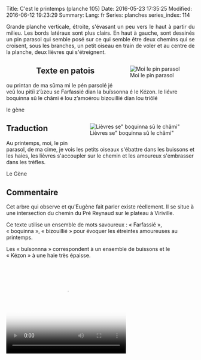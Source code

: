 Title: C'est le printemps (planche 105)
Date: 2016-05-23 17:35:25
Modified: 2016-06-12 19:23:29
Summary: 
Lang: fr
Series: planches
series_index: 114

<p style="text-align:justify;">Grande planche verticale, étroite,
s'évasant un peu vers le haut à partir du milieu. Les bords latéraux
sont plus clairs. En haut à gauche, sont dessinés un pin parasol qui
semble posé sur ce qui semble être deux chemins qui se croisent, sous
les branches, un petit oiseau en train de voler et au centre de la
planche, deux lièvres qui s'étreignent.</p>

<figure class="image-block" style="float: left;">
  <img alt="" src="{static}/images/planche_105.png">
  <figcaption style="max-width: 171px"></figcaption>
</figure>

<figure class="image-block" style="float: right;">
  <img alt="Moi le pin parasol" src="{static}/images/planche_105_detail_dessin_arbre.png">
  <figcaption style="max-width: 193px">Moi le pin parasol</figcaption>
</figure>

## Texte en patois

ou printan de ma sûma mi le pén parsolé jé veû lou pitïi z’ùzeu se
Farfassié dian la buïssonna é le Kézon. le liévre boquinna sû le châmi
é lou z’amoérou bizouillié dian lou triôlé

le gène

<figure class="image-block" style="float: right;">
  <img alt="Lièvres se&quot; boquinna sû le châmi&quot;" src="{static}/images/planche_105_detail_dessin_lievres.png">
  <figcaption style="max-width: 600px">Lièvres se&quot; boquinna sû le châmi&quot;</figcaption>
</figure>

## Traduction

Au printemps, moi, le pin parasol, de ma cime, je vois les petits
oiseaux s'ébattre dans les buissons et les haies, les lièvres
s'accoupler sur le chemin et les amoureux s'embrasser dans les
trèfles.

Le Gène

## Commentaire

Cet arbre qui observe et qu'Eugène fait parler existe réellement. Il
se situe à une intersection du chemin du Pré Reynaud sur le plateau à
Viriville.

Ce texte utilise un ensemble de mots savoureux : « Farfassié »,
« boquinna », « bizouillié » pour évoquer les étreintes amoureuses au
printemps.

Les « buïsonnna » correspondent à un ensemble de buissons et le
« Kézon » à une haie très épaisse.

<video width="320" height="240" controls
  poster="{static}/images/thumbnails/video_105-2.jpg">
  <source src="https://d1njpgd0ygatdn.cloudfront.net/video_105-2.mp4" type="video/mp4">
</video>
